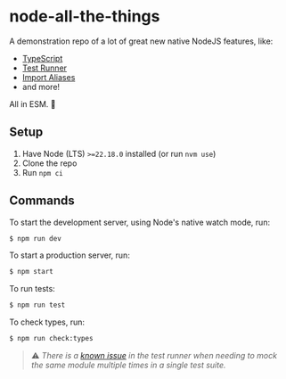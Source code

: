 # node-all-the-things

A demonstration repo of a lot of great new native NodeJS features, like:

- [TypeScript](https://nodejs.org/en/learn/typescript/run-natively)
- [Test Runner](https://nodejs.org/api/test.html)
- [Import Aliases](https://nodejs.org/api/packages.html#imports)
- and more!

All in ESM. 💯

## Setup

1. Have Node (LTS) `>=22.18.0` installed (or run `nvm use`)
1. Clone the repo
1. Run `npm ci`

## Commands

To start the development server, using Node's native watch mode, run:

```sh
$ npm run dev
```

To start a production server, run:

```sh
$ npm start
```

To run tests:

```sh
$ npm run test
```

To check types, run:

```sh
$ npm run check:types
```

> ⚠️ _There is a [known issue](https://github.com/nodejs/node/issues/59163) in the test runner when needing to mock the same module multiple times in a single test suite._